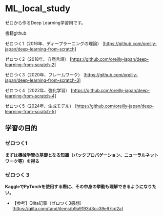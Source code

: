 # ML_local_study
ゼロから作るDeep Learning学習用です。

書籍github

ゼロつく1（2016年、ディープラーニングの理論） [https://github.com/oreilly-japan/deep-learning-from-scratch]

ゼロつく2（2018年、自然言語） [https://github.com/oreilly-japan/deep-learning-from-scratch-2]

ゼロつく3（2020年、フレームワーク） [https://github.com/oreilly-japan/deep-learning-from-scratch-3]

ゼロつく4（2022年、強化学習） [https://github.com/oreilly-japan/deep-learning-from-scratch-4]

ゼロつく5（2024年、生成モデル） [https://github.com/oreilly-japan/deep-learning-from-scratch-5]




## 学習の目的
### ゼロつく1
**まずは機械学習の基礎となる知識（バックプロパゲーション、ニューラルネットワーク等）を得る**

### ゼロつく３
**KaggleでPyTorchを使用する際に、その中身の挙動も理解できるようになりたい。**
- 【参考】Qiita記事（ゼロつく3感想）[https://qiita.com/tand/items/b9a9193d3cc39e67cd2a]
